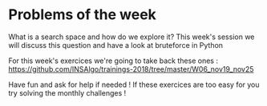 # Problems of the week

What is a search space and how do we explore it? This week's session we will discuss this question and have a look at bruteforce in Python

For this week's exercices we're going to take back these ones : https://github.com/INSAlgo/trainings-2018/tree/master/W06_nov19_nov25

Have fun and ask for help if needed !
If these exercices are too easy for you try solving the monthly challenges !